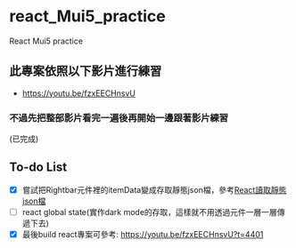 # react_Mui5_practice
 React Mui5 practice
 
## 此專案依照以下影片進行練習
+ https://youtu.be/fzxEECHnsvU

### 不過先把整部影片看完一遍後再開始一邊跟著影片練習
(已完成)

## To-do List
- [x] 嘗試把Rightbar元件裡的itemData變成存取靜態json檔，參考[React讀取靜態json檔](https://stackoverflow.com/questions/31758081/loading-json-data-from-local-file-into-react-js)
- [ ] react global state(實作dark mode的存取，這樣就不用透過元件一層一層傳遞下去)
- [x] 最後build react專案可參考: https://youtu.be/fzxEECHnsvU?t=4401